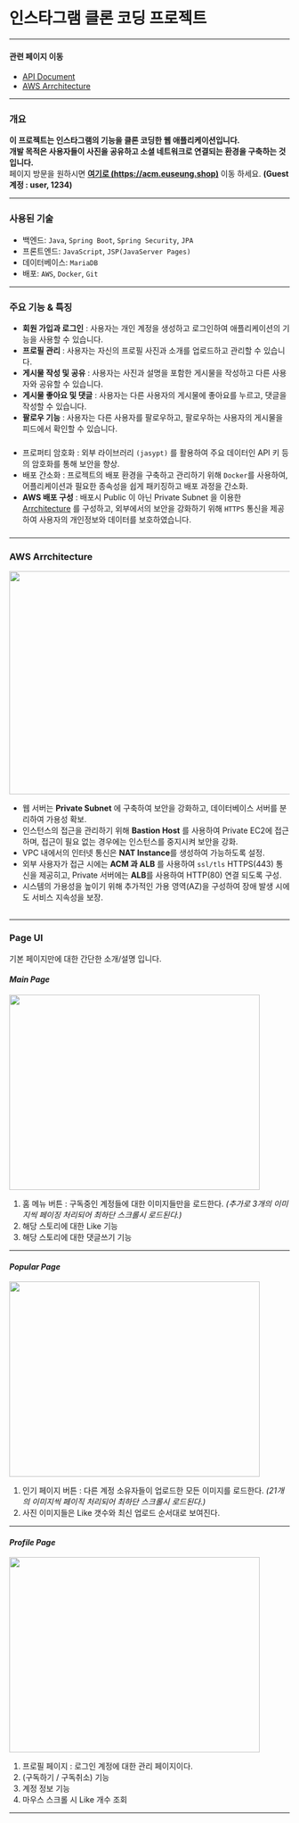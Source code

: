 # 인스타그램 클론 코딩 프로젝트

---

#### 관련 페이지 이동
- [API Document](md/API.md)
- [AWS Arrchitecture](md/AWS.md)

---

### 개요 

**이 프로젝트는 인스타그램의 기능을 클론 코딩한 웹 애플리케이션입니다.   
개발 목적은 사용자들이 사진을 공유하고 소셜 네트워크로 연결되는 환경을 구축하는 것 입니다.**  
페이지 방문을 원하시면 **[여기로 (https://acm.euseung.shop)](https://acm.euseung.shop)** 이동 하세요. **(Guest 계정 : user, 1234)**


---

### 사용된 기술

- 백엔드: `Java`, `Spring Boot`, `Spring Security`, `JPA`
- 프론트엔드: `JavaScript`, `JSP(JavaServer Pages)`
- 데이터베이스: `MariaDB`
- 배포: `AWS`, `Docker`, `Git`

---

### 주요 기능 & 특징

- **회원 가입과 로그인** : 사용자는 개인 계정을 생성하고 로그인하여 애플리케이션의 기능을 사용할 수 있습니다.
- **프로필 관리** : 사용자는 자신의 프로필 사진과 소개를 업로드하고 관리할 수 있습니다.
- **게시물 작성 및 공유** : 사용자는 사진과 설명을 포함한 게시물을 작성하고 다른 사용자와 공유할 수 있습니다.
- **게시물 좋아요 및 댓글** : 사용자는 다른 사용자의 게시물에 좋아요를 누르고, 댓글을 작성할 수 있습니다.
- **팔로우 기능** : 사용자는 다른 사용자를 팔로우하고, 팔로우하는 사용자의 게시물을 피드에서 확인할 수 있습니다.
###

- 프로퍼티 암호화 : 외부 라이브러리 `(jasypt)` 를 활용하여 주요 데이터인 API 키 등의 암호화를 통해 보안을 향상.
- 배포 간소화 : 프로젝트의 배포 환경을 구축하고 관리하기 위해 `Docker`를 사용하여, 어플리케이션과 필요한 종속성을 쉽게 패키징하고 배포 과정을 간소화.
- **AWS 배포 구성** : 배포시 Public 이 아닌 Private Subnet 을 이용한 [Arrchitecture](md/AWS.md) 를 구성하고, 외부에서의 보안을 강화하기 위해 `HTTPS` 통신을 제공하여 사용자의 개인정보와 데이터를 보호하였습니다.
###

---

### AWS Arrchitecture  

<img src="https://github.com/26seung/instagram-jsp/assets/79305451/06657766-2368-4bf2-99be-c19f573739ca" width="650" height="400"/>

- 웹 서버는 **Private Subnet** 에 구축하여 보안을 강화하고, 데이터베이스 서버를 분리하여 가용성 확보.
- 인스턴스의 접근을 관리하기 위해 **Bastion Host** 를 사용하여 Private EC2에 접근하며, 접근이 필요 없는 경우에는 인스턴스를 중지시켜 보안을 강화.
- VPC 내에서의 인터넷 통신은 **NAT Instance**를 생성하여 가능하도록 설정.
- 외부 사용자가 접근 시에는 **ACM 과 ALB** 를 사용하여 `ssl/tls` HTTPS(443) 통신을 제공히고, Private 서버에는 **ALB**를 사용하여 HTTP(80) 연결 되도록 구성.
- 시스템의 가용성을 높이기 위해 추가적인 가용 영역(AZ)을 구성하여 장애 발생 시에도 서비스 지속성을 보장.
##

---



### Page UI
기본 페이지만에 대한 간단한 소개/설명 입니다.


#### *Main Page*

<img src="https://github.com/26seung/instagram-jsp/assets/79305451/b4afedaf-63d3-4bac-b082-ecb9691dcf69" width="450" height="350"/>

1. 홈 메뉴 버튼 : 구독중인 계정들에 대한 이미지들만을 로드한다. *(추가로 3개의 이미지씩 페이징 처리되어 최하단 스크롤시 로드된다.)*
2. 해당 스토리에 대한 Like 기능
3. 해당 스토리에 대한 댓글쓰기 기능


---

#### *Popular Page*

<img src="https://github.com/26seung/instagram-jsp/assets/79305451/992e37f8-feb8-4c53-8229-7e936f7f64b9" width="450" height="350"/>


1. 인기 페이지 버튼 : 다른 계정 소유자들이 업로드한 모든 이미지를 로드한다. *(21개의 이미지씩 페이직 처리되어 최하단 스크롤시 로드된다.)*
2. 사진 이미지들은 Like 갯수와 최신 업로드 순서대로 보여진다.

---

#### *Profile Page*

<img src="https://github.com/26seung/instagram-jsp/assets/79305451/49469429-2df5-45d7-8af9-e04c53801724" width="450" height="350"/>

1. 프로필 페이지 : 로그인 계정에 대한 관리 페이지이다.
2. (구독하기 / 구독취소) 기능
3. 계정 정보 기능
4. 마우스 스크롤 시 Like 개수 조회

---
